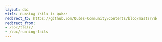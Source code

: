 ```yaml
---
layout: doc
title: Running Tails in Qubes
redirect_to: https://github.com/Qubes-Community/Contents/blob/master/docs/privacy/tails.md
redirect_from:
- /doc/tails/
- /doc/running-tails
---
```


